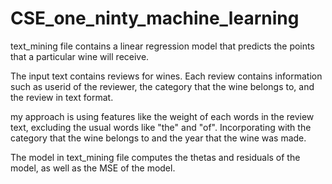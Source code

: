 # CSE_one_ninty_machine_learning

text_mining file contains a linear regression model that predicts the points that a particular wine will receive.

The input text contains reviews for wines. Each review contains information such as userid of the reviewer, the category that the wine belongs to, and the review in text format.

my approach is using features like the weight of each words in the review text, excluding the usual words like "the" and "of". Incorporating with the category that the wine belongs to and the year that the wine was made.

The model in text_mining file computes the thetas and residuals of the model, as well as the MSE of the model.
